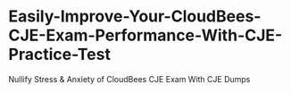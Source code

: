 # Easily-Improve-Your-CloudBees-CJE-Exam-Performance-With-CJE-Practice-Test
Nullify Stress &amp; Anxiety of CloudBees CJE Exam With CJE Dumps
